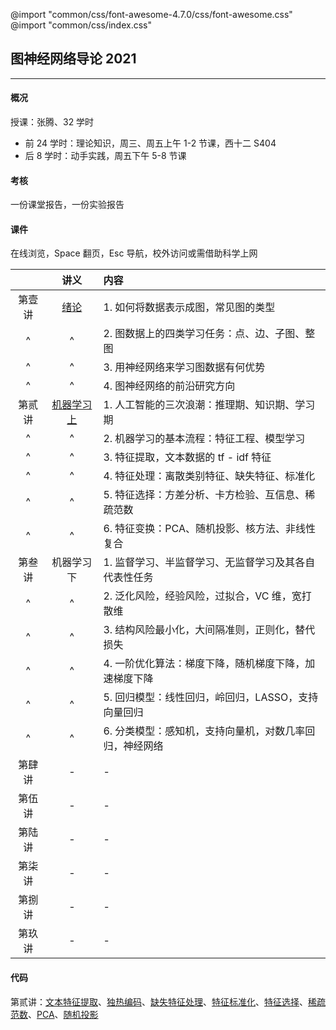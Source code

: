 @import "common/css/font-awesome-4.7.0/css/font-awesome.css"
@import "common/css/index.css"

## 图神经网络导论 2021

---

#### 概况

授课：张腾、32 学时

- 前 24 学时：理论知识，周三、周五上午 1-2 节课，西十二 S404
- 后 8 学时：动手实践，周五下午 5-8 节课

#### 考核

一份课堂报告，一份实验报告

#### 课件

在线浏览，Space 翻页，Esc 导航，校外访问或需借助科学上网

<div class="threelines outline" markdown=1>

|        |             讲义             | 内容                                                    |
| :----: | :--------------------------: | :------------------------------------------------------ |
| 第壹讲 |     [绪论](2021/01.html)     | 1. 如何将数据表示成图，常见图的类型                     |
|   ^    |              ^               | 2. 图数据上的四类学习任务：点、边、子图、整图           |
|   ^    |              ^               | 3. 用神经网络来学习图数据有何优势                       |
|   ^    |              ^               | 4. 图神经网络的前沿研究方向                             |
| 第贰讲 | [机器学习 上](2021/02a.html) | 1. 人工智能的三次浪潮：推理期、知识期、学习期           |
|   ^    |              ^               | 2. 机器学习的基本流程：特征工程、模型学习               |
|   ^    |              ^               | 3. 特征提取，文本数据的 tf - idf 特征                   |
|   ^    |              ^               | 4. 特征处理：离散类别特征、缺失特征、标准化             |
|   ^    |              ^               | 5. 特征选择：方差分析、卡方检验、互信息、稀疏范数       |
|   ^    |              ^               | 6. 特征变换：PCA、随机投影、核方法、非线性复合          |
| 第叁讲 |         机器学习 下          | 1. 监督学习、半监督学习、无监督学习及其各自代表性任务   |
|   ^    |              ^               | 2. 泛化风险，经验风险，过拟合，VC 维，宽打散维          |
|   ^    |              ^               | 3. 结构风险最小化，大间隔准则，正则化，替代损失         |
|   ^    |              ^               | 4. 一阶优化算法：梯度下降，随机梯度下降，加速梯度下降   |
|   ^    |              ^               | 5. 回归模型：线性回归，岭回归，LASSO，支持向量回归      |
|   ^    |              ^               | 6. 分类模型：感知机，支持向量机，对数几率回归，神经网络 |
| 第肆讲 |              -               | -                                                       |
| 第伍讲 |              -               | -                                                       |
| 第陆讲 |              -               | -                                                       |
| 第柒讲 |              -               | -                                                       |
| 第捌讲 |              -               | -                                                       |
| 第玖讲 |              -               | -                                                       |

</div>

#### 代码

第贰讲：[文本特征提取](python/text-feat.ipynb)、[独热编码](python/one-hot-encoding.ipynb)、[缺失特征处理](python/missing-feat.ipynb)、[特征标准化](python/feat-scaler.ipynb)、[特征选择](python/feat-selection.ipynb)、[稀疏范数](python/sparse-norm.ipynb)、[PCA](python/pca.ipynb)、[随机投影](python/random-projection.ipynb)
